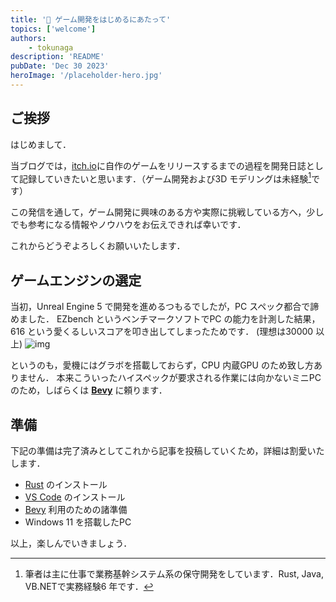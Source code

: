 ```yaml
---
title: '🦺 ゲーム開発をはじめるにあたって'
topics: ['welcome']
authors:
    - tokunaga
description: 'README'
pubDate: 'Dec 30 2023'
heroImage: '/placeholder-hero.jpg'
---
```


## ご挨拶

はじめまして．

当ブログでは，[itch.io](https://itch.io)に自作のゲームをリリースするまでの過程を開発日誌として記録していきたいと思います．（ゲーム開発および3D モデリングは未経験[^1]です）

この発信を通して，ゲーム開発に興味のある方や実際に挑戦している方へ，少しでも参考になる情報やノウハウをお伝えできれば幸いです．

これからどうぞよろしくお願いいたします．

[^1]: 筆者は主に仕事で業務基幹システム系の保守開発をしています．Rust, Java, VB.NETで実務経験6 年です．

## ゲームエンジンの選定

当初，Unreal Engine 5 で開発を進めるつもるでしたが，PC スペック都合で諦めました．
EZbench というベンチマークソフトでPC の能力を計測した結果，616 という愛くるしいスコアを叩き出してしまったためです．
(理想は30000 以上)
![img](/img/spec2312.png)

というのも，愛機にはグラボを搭載しておらず，CPU 内蔵GPU のため致し方ありません．
本来こういったハイスペックが要求される作業には向かないミニPC のため，しばらくは [**Bevy**](https://bevyengine.org/) に頼ります．

## 準備

下記の準備は完了済みとしてこれから記事を投稿していくため，詳細は割愛いたします．

-   [Rust](https://www.rust-lang.org/ja/tools/install) のインストール
-   [VS Code](https://code.visualstudio.com/download) のインストール
-   [Bevy](https://bevyengine.org/learn/book/getting-started/) 利用のための諸準備
-   Windows 11 を搭載したPC

以上，楽しんでいきましょう．
